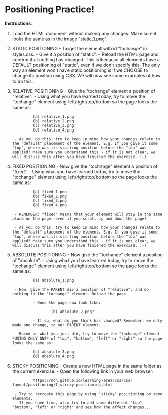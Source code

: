 # Positioning Practice!

**Instructions**: 

1. Load the HTML document without making any changes. Make sure it looks the same as in the image "static_1.png".


2. STATIC POSITIONING
        - Target the element with id "tochange" in styles.css.
        - Give it a position of "static".
        - Reload the HTML page and confirm that nothing has changed. This is because all elements have a DEFAULT positioning of "static", even if we don't specify this. The only way an element won't have static positioning is if we CHOOSE to change its position using CSS. We will now see some examples of how to do this.


3. RELATIVE POSITIONING
        - Give the "tochange" element a position of "relative".
        - Using what you have learned today, try to move the "tochange" element using left/right/top/bottom so the page looks the same as:

                (a) relative_1.png
                (b) relative_2.png
                (c) relative_3.png
                (d) relative_4.png

        - As you do this, try to keep in mind how your changes relate to the "default" placement of the element. E.g. If you give it some "top", where was its starting position before the "top" was applied? Make sure you understand this - if it is not clear, we will discuss this after you have finished the exercise. :-)


4. FIXED POSITIONING
        - Now give the "tochange" element a position of "fixed".
        - Using what you have learned today, try to move the "tochange" element using left/right/top/bottom so the page looks the same as:

                (a) fixed_1.png
                (b) fixed_2.png
                (c) fixed_3.png
                (d) fixed_4.png

        - REMEMBER: "fixed" means that your element will stay in the same place on the page, even if you scroll up and down the page!

        - As you do this, try to keep in mind how your changes relate to the "default" placement of the element. E.g. If you give it some "top", where was its starting position before the "top" was applied? Make sure you understand this - if it is not clear, we will discuss this after you have finished the exercise. :-)


5. ABSOLUTE POSITIONING
        - Now give the "tochange" element a position of "absolute".
        - Using what you have learned today, try to move the "tochange" element using left/right/top/bottom so the page looks the same as:

                (a) absolute_1.png

        - Now, give the PARENT div a position of "relative", and do nothing to the "tochange" element. Reload the page.

                - Does the page now look like: 
                
                        (b) absolute_2.png?
                
                - If so, what do you think has changed? Remember: we only made one change, to our PARENT element...

        - Based on what you just did, try to move the "tochange" element *USING ONLY ONE* of "top", "bottom", "left" or "right" so the page looks the same as:

                (c) absolute_3.png
                (d) absolute_4.png


6. STICKY POSITIONING
        - Create a new HTML page in the same folder as the current exercise.
        - Open the following link in your web browser: 
        
                https://mdn.github.io/learning-area/css/css-layout/positioning/7_sticky-positioning.html

        - Try to recreate this page by using "sticky" positioning on some elements.
        - If you have time, also try to add some different "top", "bottom", "left" or "right" and see how the effect changes...